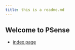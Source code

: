 ```yaml
---
title: this is a readme.md
---
```


## Welcome to PSense


- [index page](https://yekerr.github.io/pSensitivity/index.md)
